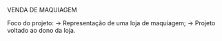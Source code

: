 VENDA DE MAQUIAGEM

Foco do projeto:
-> Representação de uma loja de maquiagem;
-> Projeto voltado ao dono da loja.
